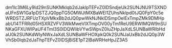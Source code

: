 dm1lc3M6Ly9ld29nSUNKMklqb2dJaklpTEFvZ0lDSndjeUk2SUNJNU9TSXNDaUFnSW1Ga1pDSTZJQ0ppTG5OMWJtMXBaWEl1ZUhsNklpd0tJQ0FpY0c5eWRDSTZJRFUzTXpVMkxBb2dJQ0pwWkNJNklDSmpOelExTmpZMk9DMHpabU14TFRRd05HSXRZVFV3WkMweVlXTmpOV00yTm1ReU9ERWlMQW9nSUNKaGFXUWlPaUF4Tml3S0lDQWlibVYwSWpvZ0luZHpJaXdLSUNBaWRIbHdaU0k2SUNKdWIyNWxJaXdLSUNBaWFHOXpkQ0k2SUNJaUxBb2dJQ0p3WVhSb0lqb2dJaThpTEFvZ0lDSjBiSE1pT2lBaWRHeHpJZ3A5
